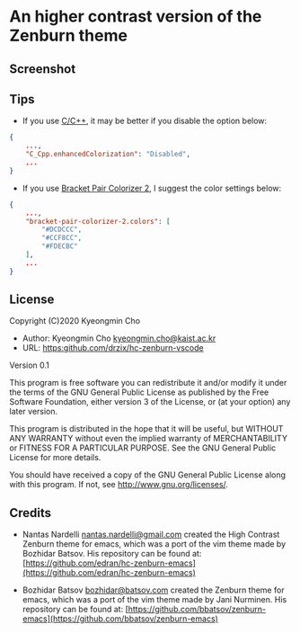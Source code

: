 # An higher contrast version of the Zenburn theme

## Screenshot

## Tips

- If you use [C/C++](https://github.com/microsoft/vscode-cpptools), it may be better if you disable the option below:

```json
{
    ...,
    "C_Cpp.enhancedColorization": "Disabled",
    ...
}
```

- If you use [Bracket Pair Colorizer 2](https://github.com/CoenraadS/Bracket-Pair-Colorizer-2), I suggest the color settings below:

```json
{
    ...,
    "bracket-pair-colorizer-2.colors": [
        "#DCDCCC",
        "#CCF8CC",
        "#FDECBC"
    ],
    ...
}
```

## License

Copyright (C)2020 Kyeongmin Cho

- Author: Kyeongmin Cho <kyeongmin.cho@kaist.ac.kr>
- URL: [https:github.com/drzix/hc-zenburn-vscode](https:github.com/drzix/hc-zenburn-vscode)

Version 0.1

This program is free software you can redistribute it and/or modify
it under the terms of the GNU General Public License as published by
the Free Software Foundation, either version 3 of the License, or
(at your option) any later version.

This program is distributed in the hope that it will be useful,
but WITHOUT ANY WARRANTY without even the implied warranty of
MERCHANTABILITY or FITNESS FOR A PARTICULAR PURPOSE.  See the
GNU General Public License for more details.

You should have received a copy of the GNU General Public License
along with this program.  If not, see <http://www.gnu.org/licenses/>.

## Credits

- Nantas Nardelli <nantas.nardelli@gmail.com> created the High Contrast
Zenburn theme for emacs, which was a port of the vim theme made by Bozhidar Batsov. His repository can be found at: [https://github.com/edran/hc-zenburn-emacs](https://github.com/edran/hc-zenburn-emacs)

- Bozhidar Batsov <bozhidar@batsov.com> created the Zenburn theme
for emacs, which was a port of the vim theme made by Jani Nurminen.
His repository can be found at: [https://github.com/bbatsov/zenburn-emacs](https://github.com/bbatsov/zenburn-emacs)
